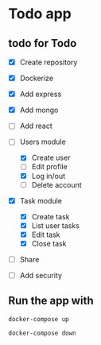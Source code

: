 # Todo app

## todo for Todo

- [x] Create repository
- [x] Dockerize
- [x] Add express
- [x] Add mongo
- [ ] Add react
- [ ] Users module
    - [x] Create user
    - [ ] Edit profile
    - [x] Log in/out
    - [ ] Delete account
- [x] Task module
    - [x] Create task
    - [x] List user tasks
    - [x] Edit task
    - [x] Close task
- [ ] Share
- [ ] Add security


## Run the app with
```
docker-compose up

docker-compose down
```
